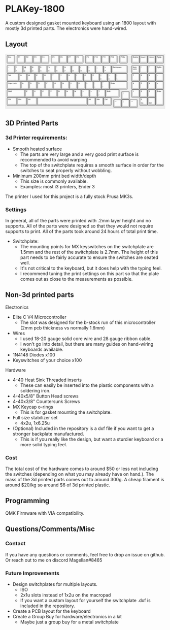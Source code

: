 # PLAKey-1800

A custom designed gasket mounted keyboard using an 1800 layout with mostly 3d printed parts.
The electronics were hand-wired.

## Layout

![](layout/keyboard-layout.png)

## 3D Printed Parts

### 3d Printer requirements:
- Smooth heated surface
  - The parts are very large and a very good print surface is recommended to avoid warping
  - The top of the switchplate requires a smooth surface in order for the switches to seat properly without wobbling.
- Minimum 200mm print bed width/depth
  - This size is commonly available. 
  - Examples: most i3 printers, Ender 3

The printer I used for this project is a fully stock Prusa MK3s.

### Settings

In general, all of the parts were printed with .2mm layer height and no supports. All of the parts were designed so that they would not require supports to print.
All of the parts took around 24 hours of total print time.

- Switchplate:
  - The mounting points for MX keyswitches on the switchplate are 1.5mm and the rest of the switchplate is 2.7mm. The height of this part needs to be fairly accurate to ensure the switches are seated well. 
  - It's not critical to the keyboard, but it does help with the typing feel.
  - I recommend tuning the print settings on this part so that the plate comes out as close to the measurements as possible.

## Non-3d printed parts

Electronics
* Elite C V4 Microcontroller
    * The slot was designed for the b-stock run of this microcontroller (2mm pcb thickness vs normally 1.6mm)
* Wires
  * I used 18-20 gauge solid core wire and 28 gauge ribbon cable. 
  * I won't go into detail, but there are many guides on hand-wiring keyboards available.
* 1N4148 Diodes x100
* Keyswitches of your choice x100

Hardware
* 4-40 Heat Sink Threaded inserts
  * These can easily be inserted into the plastic components with a soldering iron.
* 4-40x5/8" Button Head screws
* 4-40x3/8" Countersunk Screws
* MX Keycap o-rings
  * This is for gasket mounting the switchplate.
* Full size stabilizer set
  * 4x2u, 1x6.25u
* (Optional) Included in the repository is a dxf file if you want to get a stronger backplate manufactured.
  * This is if you really like the design, but want a sturdier keyboard or a more solid typing feel.

### Cost

The total cost of the hardware comes to around $50 or less not including the switches (depending on what you may already have on hand.).
The mass of the 3d printed parts comes out to around 300g. A cheap filament is around $20/kg so around $6 of 3d printed plastic.

## Programming

QMK Firmware with VIA compatibility.

## Questions/Comments/Misc

### Contact

If you have any questions or comments, feel free to drop an issue on github.  
Or reach out to me on discord Magellan#8465

### Future Improvements
- Design switchplates for multiple layouts.
  - ISO
  - 2x1u slots instead of 1x2u on the macropad
  - If you want a custom layout for yourself the switchplate .dxf is included in the repository.
- Create a PCB layout for the keyboard
- Create a Group Buy for hardware/electronics in a kit
  - Maybe just a group buy for a metal switchplate
